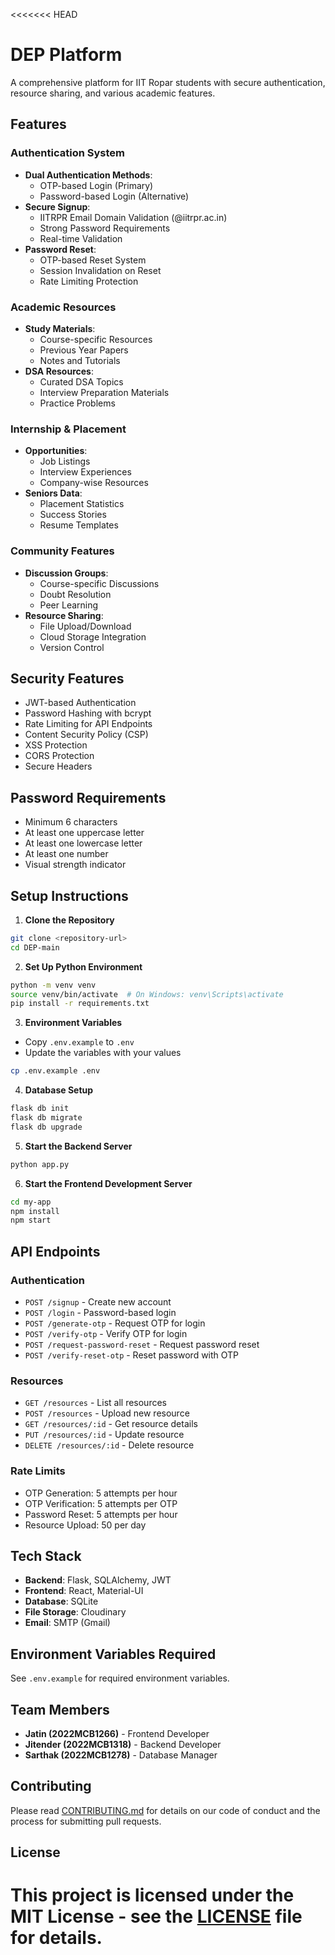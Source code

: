 <<<<<<< HEAD
# DEP Platform

A comprehensive platform for IIT Ropar students with secure authentication, resource sharing, and various academic features.

## Features

### Authentication System
- **Dual Authentication Methods**:
  - OTP-based Login (Primary)
  - Password-based Login (Alternative)
- **Secure Signup**:
  - IITRPR Email Domain Validation (@iitrpr.ac.in)
  - Strong Password Requirements
  - Real-time Validation
- **Password Reset**:
  - OTP-based Reset System
  - Session Invalidation on Reset
  - Rate Limiting Protection

### Academic Resources
- **Study Materials**:
  - Course-specific Resources
  - Previous Year Papers
  - Notes and Tutorials
- **DSA Resources**:
  - Curated DSA Topics
  - Interview Preparation Materials
  - Practice Problems

### Internship & Placement
- **Opportunities**:
  - Job Listings
  - Interview Experiences
  - Company-wise Resources
- **Seniors Data**:
  - Placement Statistics
  - Success Stories
  - Resume Templates

### Community Features
- **Discussion Groups**:
  - Course-specific Discussions
  - Doubt Resolution
  - Peer Learning
- **Resource Sharing**:
  - File Upload/Download
  - Cloud Storage Integration
  - Version Control

## Security Features
- JWT-based Authentication
- Password Hashing with bcrypt
- Rate Limiting for API Endpoints
- Content Security Policy (CSP)
- XSS Protection
- CORS Protection
- Secure Headers

## Password Requirements
- Minimum 6 characters
- At least one uppercase letter
- At least one lowercase letter
- At least one number
- Visual strength indicator

## Setup Instructions

1. **Clone the Repository**
```bash
git clone <repository-url>
cd DEP-main
```

2. **Set Up Python Environment**
```bash
python -m venv venv
source venv/bin/activate  # On Windows: venv\Scripts\activate
pip install -r requirements.txt
```

3. **Environment Variables**
- Copy `.env.example` to `.env`
- Update the variables with your values
```bash
cp .env.example .env
```

4. **Database Setup**
```bash
flask db init
flask db migrate
flask db upgrade
```

5. **Start the Backend Server**
```bash
python app.py
```

6. **Start the Frontend Development Server**
```bash
cd my-app
npm install
npm start
```

## API Endpoints

### Authentication
- `POST /signup` - Create new account
- `POST /login` - Password-based login
- `POST /generate-otp` - Request OTP for login
- `POST /verify-otp` - Verify OTP for login
- `POST /request-password-reset` - Request password reset
- `POST /verify-reset-otp` - Reset password with OTP

### Resources
- `GET /resources` - List all resources
- `POST /resources` - Upload new resource
- `GET /resources/:id` - Get resource details
- `PUT /resources/:id` - Update resource
- `DELETE /resources/:id` - Delete resource

### Rate Limits
- OTP Generation: 5 attempts per hour
- OTP Verification: 5 attempts per OTP
- Password Reset: 5 attempts per hour
- Resource Upload: 50 per day

## Tech Stack
- **Backend**: Flask, SQLAlchemy, JWT
- **Frontend**: React, Material-UI
- **Database**: SQLite
- **File Storage**: Cloudinary
- **Email**: SMTP (Gmail)

## Environment Variables Required
See `.env.example` for required environment variables.

## Team Members
- **Jatin (2022MCB1266)** - Frontend Developer
- **Jitender (2022MCB1318)** - Backend Developer
- **Sarthak (2022MCB1278)** - Database Manager

## Contributing
Please read [CONTRIBUTING.md](CONTRIBUTING.md) for details on our code of conduct and the process for submitting pull requests.

## License
This project is licensed under the MIT License - see the [LICENSE](LICENSE) file for details. 
=======
